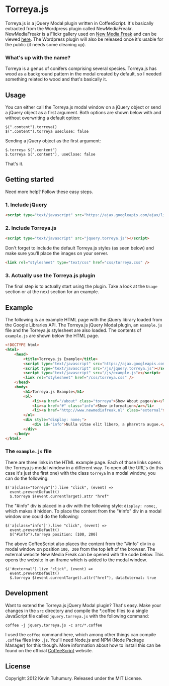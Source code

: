 # Torreya.js

Torreya.js is a jQuery Modal plugin written in CoffeeScript. It's basically extracted from the Wordpress plugin called NewMediaFreakr. NewMediaFreakr is a Flickr gallery used on [New Media Freak](http://www.newmediafreak.nl) and can be viewed [here](http://www.newmediafreak.nl/fotografie). The Wordpress plugin will also be released once it's usable for the public (it needs some cleaning up).

### What's up with the name?

Torreya is a genus of conifers comprising several species. Torreya.js has wood as a background pattern in the modal created by default, so I needed something related to wood and that's basically it.


## Usage

You can either call the Torreya.js modal window on a jQuery object or send a jQuery object as a first argument. Both options are shown below with and without overwriting a default option:

``` coffee-script
$(".content").torreya()
$(".content").torreya useClose: false
```

Sending a jQuery object as the first argument:

``` coffee-script
$.torreya $(".content")
$.torreya $(".content"), useClose: false
```

That's it.


## Getting started

Need more help? Follow these easy steps.

### 1. Include jQuery

``` html
<script type="text/javascript" src="https://ajax.googleapis.com/ajax/libs/jquery/1.7.1/jquery.min.js"></script>
```

### 2. Include Torreya.js

``` html
<script type="text/javascript" src="jquery.torreya.js"></script>
```

Don't forget to include the default Torreya.js styles (as seen below) and make sure you'll place the images on your server.

``` html
<link rel="stylesheet" type="text/css" href="css/torreya.css" />
```

### 3. Actually use the Torreya.js plugin

The final step is to actually start using the plugin. Take a look at the `Usage` section or at the next section for an example.


## Example

The following is an example HTML page with the jQuery library loaded from the Google Libraries API. The Torreya.js jQuery Modal plugin, an `example.js` file and the Torreya.js stylesheet are also loaded. The contents of `example.js` are shown below the HTML page.

``` html
<!DOCTYPE html>
<html>
    <head>
        <title>Torreya.js Example</title>
        <script type="text/javascript" src="https://ajax.googleapis.com/ajax/libs/jquery/1.7.1/jquery.min.js"></script>
        <script type="text/javascript" src="/js/jquery.torreya.js"></script>
        <script type="text/javascript" src="/js/example.js"></script>
        <link rel="stylesheet" href="/css/torreya.css" />
    </head>
    <body>
        <h1>Torreya.js Example</h1>
        <ol>
            <li><a href="/about" class="torreya">Show About page</a></li>
            <li><a href="#" class="info">Show information</a></li>
            <li><a href="http://www.newmediafreak.nl" class="external">External</a></li>
        </ol>
        <div style="display: none;">
            <div id="info">Nulla vitae elit libero, a pharetra augue.</div>
        </div>
    </body>
</html>
```

### The `example.js` file

There are three links in the HTML example page. Each of those links opens the Torreya.js modal window in a different way. To open all the URL's (in this case it's just the first one) with the class `torreya` in a modal window, you can do the following:

``` coffee-script
$('a[class="torreya"]').live "click", (event) =>
  event.preventDefault()
  $.torreya $(event.currentTarget).attr "href"
```

The "#info" div is placed in a div with the following style: `display: none;`, which makes it
hidden. To place the content from the "#info" div in a modal window one could do the following:

``` coffee-script
$('a[class="info"]').live "click", (event) =>
  event.preventDefault()
  $("#info").torreya position: [100, 200]
```

The above CoffeeScript also places the content from the "#info" div in a modal window on position `100, 200` from the top left of the browser. The external website New Media Freak can be opened with the code below. This opens the website in an iframe which is added to the modal window.

``` coffee-script
$('#external').live "click", (event) =>
  event.preventDefault()
  $.torreya $(event.currentTarget).attr("href"), dataExternal: true
```


## Development

Want to extend the Torreya.js jQuery Modal plugin? That's easy. Make your changes in the `src` directory and compile the *.coffee files to a single JavaScript file called `jquery.torreya.js` with the following command:

    coffee -j jquery.torreya.js -c src/*.coffee

I used the `coffee` command here, which among other things can compile `.coffee` files into `.js`. You'll need Node.js and NPM (Node Package Manager) for this though. More information about how to install this can be found on the official [CoffeeScript](http://coffeescript.org/#installation) website.


## License

Copyright 2012 Kevin Tuhumury. Released under the MIT License.
